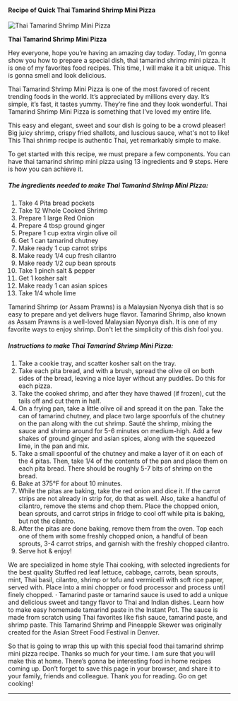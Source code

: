             

#### Recipe of Quick Thai Tamarind Shrimp Mini Pizza

![Thai Tamarind Shrimp Mini Pizza](https://img-global.cpcdn.com/recipes/6033418292822016/751x532cq70/thai-tamarind-shrimp-mini-pizza-recipe-main-photo.jpg)

**Thai Tamarind Shrimp Mini Pizza**

Hey everyone, hope you’re having an amazing day today. Today, I’m gonna show you how to prepare a special dish, thai tamarind shrimp mini pizza. It is one of my favorites food recipes. This time, I will make it a bit unique. This is gonna smell and look delicious.

Thai Tamarind Shrimp Mini Pizza is one of the most favored of recent trending foods in the world. It’s appreciated by millions every day. It’s simple, it’s fast, it tastes yummy. They’re fine and they look wonderful. Thai Tamarind Shrimp Mini Pizza is something that I’ve loved my entire life.

This easy and elegant, sweet and sour dish is going to be a crowd pleaser! Big juicy shrimp, crispy fried shallots, and luscious sauce, what's not to like! This Thai shrimp recipe is authentic Thai, yet remarkably simple to make.

To get started with this recipe, we must prepare a few components. You can have thai tamarind shrimp mini pizza using 13 ingredients and 9 steps. Here is how you can achieve it.

##### The ingredients needed to make Thai Tamarind Shrimp Mini Pizza:

1.  Take 4 Pita bread pockets
2.  Take 12 Whole Cooked Shrimp
3.  Prepare 1 large Red Onion
4.  Prepare 4 tbsp ground ginger
5.  Prepare 1 cup extra virgin olive oil
6.  Get 1 can tamarind chutney
7.  Make ready 1 cup carrot strips
8.  Make ready 1/4 cup fresh cilantro
9.  Make ready 1/2 cup bean sprouts
10.  Take 1 pinch salt & pepper
11.  Get 1 kosher salt
12.  Make ready 1 can asian spices
13.  Take 1/4 whole lime

Tamarind Shrimp (or Assam Prawns) is a Malaysian Nyonya dish that is so easy to prepare and yet delivers huge flavor. Tamarind Shrimp, also known as Assam Prawns is a well-loved Malaysian Nyonya dish. It is one of my favorite ways to enjoy shrimp. Don't let the simplicity of this dish fool you.

##### Instructions to make Thai Tamarind Shrimp Mini Pizza:

1.  Take a cookie tray, and scatter kosher salt on the tray.
2.  Take each pita bread, and with a brush, spread the olive oil on both sides of the bread, leaving a nice layer without any puddles. Do this for each pizza.
3.  Take the cooked shrimp, and after they have thawed (if frozen), cut the tails off and cut them in half.
4.  On a frying pan, take a little olive oil and spread it on the pan. Take the can of tamarind chutney, and place two large spoonfuls of the chutney on the pan along with the cut shrimp. Sauté the shrimp, mixing the sauce and shrimp around for 5-6 minutes on medium-high. Add a few shakes of ground ginger and asian spices, along with the squeezed lime, in the pan and mix.
5.  Take a small spoonful of the chutney and make a layer of it on each of the 4 pitas. Then, take 1/4 of the contents of the pan and place them on each pita bread. There should be roughly 5-7 bits of shrimp on the bread.
6.  Bake at 375°F for about 10 minutes.
7.  While the pitas are baking, take the red onion and dice it. If the carrot strips are not already in strip for, do that as well. Also, take a handful of cilantro, remove the stems and chop them. Place the chopped onion, bean sprouts, and carrot strips in fridge to cool off while pita is baking, but not the cilantro.
8.  After the pitas are done baking, remove them from the oven. Top each one of them with some freshly chopped onion, a handful of bean sprouts, 3-4 carrot strips, and garnish with the freshly chopped cilantro.
9.  Serve hot & enjoy!

We are specialized in home style Thai cooking, with selected ingredients for the best quality Stuffed red leaf lettuce, cabbage, carrots, bean sprouts, mint, Thai basil, cilantro, shrimp or tofu and vermicelli with soft rice paper, served with. Place into a mini chopper or food processor and process until finely chopped. · Tamarind paste or tamarind sauce is used to add a unique and delicious sweet and tangy flavor to Thai and Indian dishes. Learn how to make easy homemade tamarind paste in the Instant Pot. The sauce is made from scratch using Thai favorites like fish sauce, tamarind paste, and shrimp paste. This Tamarind Shrimp and Pineapple Skewer was originally created for the Asian Street Food Festival in Denver.

So that is going to wrap this up with this special food thai tamarind shrimp mini pizza recipe. Thanks so much for your time. I am sure that you will make this at home. There’s gonna be interesting food in home recipes coming up. Don’t forget to save this page in your browser, and share it to your family, friends and colleague. Thank you for reading. Go on get cooking!

* * *